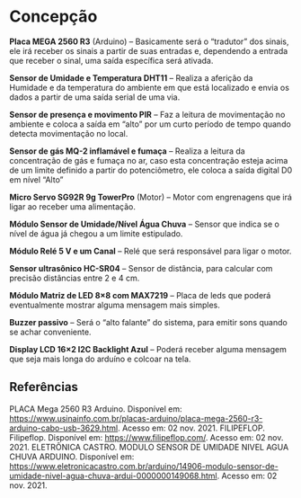 # Concepção


**Placa MEGA 2560 R3** (Arduino) – Basicamente será o “tradutor” dos sinais, ele irá receber os sinais a partir de suas entradas e, dependendo a entrada que receber o sinal, uma saída específica será ativada.

**Sensor de Umidade e Temperatura DHT11** – Realiza a aferição da Humidade e da temperatura do ambiente em que está localizado e envia os dados a partir de uma saída serial de uma via.

**Sensor de presença e movimento PIR** – Faz a leitura de movimentação no ambiente e coloca a saída em “alto” por um curto período de tempo quando detecta movimentação no local.

**Sensor de gás MQ-2 inflamável e fumaça** – Realiza a leitura da concentração de gás e fumaça no ar, caso esta concentração esteja acima de um limite definido a partir do potenciômetro, ele coloca a saída digital D0 em nível “Alto”

**Micro Servo SG92R 9g TowerPro** (Motor) – Motor com engrenagens que irá ligar ao receber uma alimentação.

**Módulo Sensor de Umidade/Nível Água Chuva** – Sensor que indica se o nível de água já chegou a um limite estipulado.

**Módulo Relé 5 V e um Canal** – Relé que será responsável para ligar o motor.

**Sensor ultrasônico HC-SR04** – Sensor de distância, para calcular com precisão distâncias entre 2 e 4 cm.

**Módulo Matriz de LED 8×8 com MAX7219** – Placa de leds que poderá eventualmente mostrar alguma mensagem mais simples.

**Buzzer passivo** – Será o “alto falante” do sistema, para emitir sons quando se achar conveniente.

**Display LCD 16×2 I2C Backlight Azul** – Poderá receber alguma mensagem que seja mais longa do arduíno e colcoar na tela.

## Referências
PLACA Mega 2560 R3 Arduino. Disponível em: <https://www.usinainfo.com.br/placas-arduino/placa-mega-2560-r3-arduino-cabo-usb-3629.html>. Acesso em: 02 nov. 2021.
FILIPEFLOP. Filipeflop. Disponível em: <https://www.filipeflop.com/>. Acesso em: 02 nov. 2021.
ELETRÔNICA CASTRO. MODULO SENSOR DE UMIDADE NIVEL AGUA CHUVA ARDUINO. Disponível em: <https://www.eletronicacastro.com.br/arduino/14906-modulo-sensor-de-umidade-nivel-agua-chuva-ardui-0000000149068.html>. Acesso em: 02 nov. 2021.
